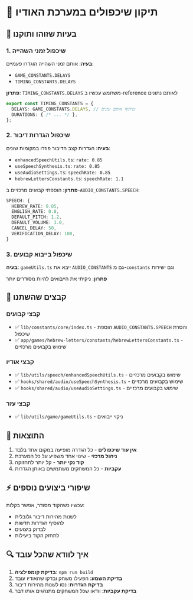 # 🔧 תיקון שיכפולים במערכת האודיו

## 🎯 בעיות שזוהו ותוקנו

### 1. שיכפול זמני השהייה
**בעיה**: אותם זמני השהייה הוגדרו פעמיים:
- `GAME_CONSTANTS.DELAYS`
- `TIMING_CONSTANTS.DELAYS`

**פתרון**: `TIMING_CONSTANTS.DELAYS` משתמש עכשיו ב-reference לאותם נתונים
```typescript
export const TIMING_CONSTANTS = {
  DELAYS: GAME_CONSTANTS.DELAYS, // שיתוף אותם זמנים
  DURATIONS: { /* ... */ },
};
```

### 2. שיכפול הגדרות דיבור
**בעיה**: הגדרות קצב הדיבור פוזרו במקומות שונים:
- `enhancedSpeechUtils.ts`: `rate: 0.85`
- `useSpeechSynthesis.ts`: `rate: 0.85`
- `useAudioSettings.ts`: `speechRate: 0.85`
- `hebrewLettersConstants.ts`: `speechRate: 1.1`

**פתרון**: הוספתי קבועים מרכזיים ב-`AUDIO_CONSTANTS.SPEECH`:
```typescript
SPEECH: {
  HEBREW_RATE: 0.85,
  ENGLISH_RATE: 0.8,
  DEFAULT_PITCH: 1.2,
  DEFAULT_VOLUME: 1.0,
  CANCEL_DELAY: 50,
  VERIFICATION_DELAY: 100,
}
```

### 3. שיכפול בייבוא קבועים
**בעיה**: `gameUtils.ts` ייבא את `AUDIO_CONSTANTS` גם מ-`constants` וגם ישירות

**פתרון**: ניקיתי את הייבואים להיות מסודרים יותר

## 📁 קבצים שהשתנו

### קבצי קבועים
- ✅ `lib/constants/core/index.ts` - הוספת `AUDIO_CONSTANTS.SPEECH` והסרת שיכפול
- ✅ `app/games/hebrew-letters/constants/hebrewLettersConstants.ts` - שימוש בקבועים מרכזיים

### קבצי אודיו
- ✅ `lib/utils/speech/enhancedSpeechUtils.ts` - שימוש בקבועים מרכזיים
- ✅ `hooks/shared/audio/useSpeechSynthesis.ts` - שימוש בקבועים מרכזיים
- ✅ `hooks/shared/audio/useAudioSettings.ts` - שימוש בקבועים מרכזיים

### קבצי עזר
- ✅ `lib/utils/game/gameUtils.ts` - ניקוי ייבואים

## 🎉 התוצאות

1. **אין עוד שיכפולים** - כל הגדרה מופיעה במקום אחד בלבד
2. **ניהול מרכזי** - שינוי אחד משפיע על כל המערכת
3. **קוד נקי יותר** - קל יותר לתחזוקה
4. **עקביות** - כל המשחקים משתמשים באותן הגדרות

## ⚡ שיפורי ביצועים נוספים

עכשיו כשהקוד מסודר, אפשר בקלות:
- לשנות מהירות דיבור גלובלית
- להוסיף הגדרות חדשות
- לבדוק ביצועים
- לתחזק הקוד ביעילות

## 🔍 איך לוודא שהכל עובד

1. **בדיקת קומפילציה**: `npm run build`
2. **בדיקת השמע**: הפעילו משחק ובדקו שהאודיו עובד
3. **בדיקת הגדרות**: נסו לשנות מהירות דיבור
4. **בדיקת עקביות**: וודאו שכל המשחקים מתנהגים אותו דבר
